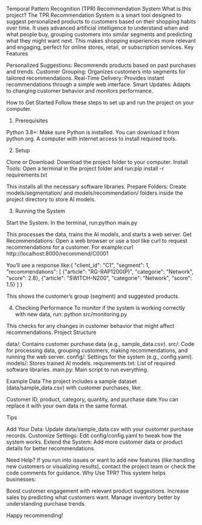 Temporal Pattern Recognition (TPR) Recommendation System
What is this project?
The TPR Recommendation System is a smart tool designed to suggest personalized products to customers based on their shopping habits over time. It uses advanced artificial intelligence to understand when and what people buy, grouping customers into similar segments and predicting what they might want next. This makes shopping experiences more relevant and engaging, perfect for online stores, retail, or subscription services.
Key Features

Personalized Suggestions: Recommends products based on past purchases and trends.
Customer Grouping: Organizes customers into segments for tailored recommendations.
Real-Time Delivery: Provides instant recommendations through a simple web interface.
Smart Updates: Adapts to changing customer behavior and monitors performance.

How to Get Started
Follow these steps to set up and run the project on your computer.
1. Prerequisites

Python 3.8+: Make sure Python is installed. You can download it from python.org.
A computer with internet access to install required tools.

2. Setup

Clone or Download: Download the project folder to your computer.
Install Tools: Open a terminal in the project folder and run:pip install -r requirements.txt

This installs all the necessary software libraries.
Prepare Folders: Create models/segmentation/ and models/recommendation/ folders inside the project directory to store AI models.

3. Running the System

Start the System: In the terminal, run:python main.py

This processes the data, trains the AI models, and starts a web server.
Get Recommendations: Open a web browser or use a tool like curl to request recommendations for a customer. For example:curl http://localhost:8000/recommend/C0001

You’ll see a response like:{
  "client_id": "C1",
  "segment": 1,
  "recommendations": [
    {"article": "RG-RAP1200(P)", "categorie": "Network", "score": 2.8},
    {"article": "SWITCH-N200", "categorie": "Network", "score": 1.5}
  ]
}

This shows the customer’s group (segment) and suggested products.

4. Checking Performance
To monitor if the system is working correctly with new data, run:
python src/monitoring.py

This checks for any changes in customer behavior that might affect recommendations.
Project Structure

data/: Contains customer purchase data (e.g., sample_data.csv).
src/: Code for processing data, grouping customers, making recommendations, and running the web server.
config/: Settings for the system (e.g., config.yaml).
models/: Stores trained AI models.
requirements.txt: List of required software libraries.
main.py: Main script to run everything.

Example Data
The project includes a sample dataset (data/sample_data.csv) with customer purchases, like:

Customer ID, product, category, quantity, and purchase date.You can replace it with your own data in the same format.

Tips

Add Your Data: Update data/sample_data.csv with your customer purchase records.
Customize Settings: Edit config/config.yaml to tweak how the system works.
Extend the System: Add more customer data or product details for better recommendations.

Need Help?
If you run into issues or want to add new features (like handling new customers or visualizing results), contact the project team or check the code comments for guidance.
Why Use TPR?
This system helps businesses:

Boost customer engagement with relevant product suggestions.
Increase sales by predicting what customers want.
Manage inventory better by understanding purchase trends.

Happy recommending!
